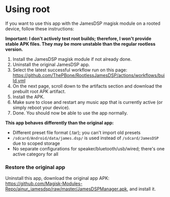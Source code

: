 # Using root

If you want to use this app with the JamesDSP magisk module on a rooted device, follow these instructions:

**Important: I don't actively test root builds; therefore, I won't provide stable APK files. They may be more unstable than the regular rootless version.**

1. Install the JamesDSP magisk module if not already done.
2. Uninstall the original JamesDSP app.
3. Select the latest successful workflow run on this page: https://github.com/ThePBone/RootlessJamesDSP/actions/workflows/build.yml
4. On the next page, scroll down to the artifacts section and download the prebuilt root APK artifact.
5. Install the APK.
6. Make sure to close and restart any music app that is currently active (or simply reboot your device).
7. Done. You should now be able to use the app normally.

   

**This app behaves differently than the original app:**

* Different preset file format (.tar); you can't import old presets
* `/sdcard/Android/data/james.dsp/` is used instead of `/sdcard/JamesDSP` due to scoped storage
* No separate configurations for speaker/bluetooth/usb/wired; there's one active category for all

### Restore the original app
Uninstall this app, download the original app APK: https://github.com/Magisk-Modules-Repo/ainur_jamesdsp/raw/master/JamesDSPManager.apk, and install it.
